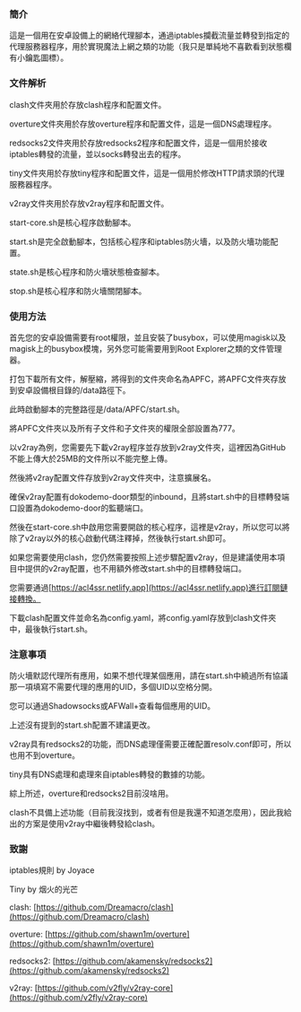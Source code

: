 ### 簡介

這是一個用在安卓設備上的網絡代理腳本，通過iptables攔截流量並轉發到指定的代理服務器程序，用於實現魔法上網之類的功能（我只是單純地不喜歡看到狀態欄有小鑰匙圖標）。

### 文件解析

clash文件夾用於存放clash程序和配置文件。

overture文件夾用於存放overture程序和配置文件，這是一個DNS處理程序。

redsocks2文件夾用於存放redsocks2程序和配置文件，這是一個用於接收iptables轉發的流量，並以socks轉發出去的程序。

tiny文件夾用於存放tiny程序和配置文件，這是一個用於修改HTTP請求頭的代理服務器程序。

v2ray文件夾用於存放v2ray程序和配置文件。

start-core.sh是核心程序啟動腳本。

start.sh是完全啟動腳本，包括核心程序和iptables防火墻，以及防火墻功能配置。

state.sh是核心程序和防火墻狀態檢查腳本。

stop.sh是核心程序和防火墻關閉腳本。

### 使用方法

首先您的安卓設備需要有root權限，並且安裝了busybox，可以使用magisk以及magisk上的busybox模塊，另外您可能需要用到Root Explorer之類的文件管理器。

打包下載所有文件，解壓縮，將得到的文件夾命名為APFC，將APFC文件夾存放到安卓設備根目錄的/data路徑下。

此時啟動腳本的完整路徑是/data/APFC/start.sh。

將APFC文件夾以及所有子文件和子文件夾的權限全部設置為777。

以v2ray為例，您需要先下載v2ray程序並存放到v2ray文件夾，這裡因為GitHub不能上傳大於25MB的文件所以不能完整上傳。

然後將v2ray配置文件存放到v2ray文件夾中，注意擴展名。

確保v2ray配置有dokodemo-door類型的inbound，且將start.sh中的目標轉發端口設置為dokodemo-door的監聽端口。

然後在start-core.sh中啟用您需要開啟的核心程序，這裡是v2ray，所以您可以將除了v2ray以外的核心啟動代碼注釋掉，然後執行start.sh即可。

如果您需要使用clash，您仍然需要按照上述步驟配置v2ray，但是建議使用本項目中提供的v2ray配置，也不用額外修改start.sh中的目標轉發端口。

您需要通過[https://acl4ssr.netlify.app](https://acl4ssr.netlify.app)進行訂閱鏈接轉換。

下載clash配置文件並命名為config.yaml，將config.yaml存放到clash文件夾中，最後執行start.sh。

### 注意事項

防火墻默認代理所有應用，如果不想代理某個應用，請在start.sh中繞過所有協議那一項填寫不需要代理的應用的UID，多個UID以空格分開。

您可以通過Shadowsocks或AFWall+查看每個應用的UID。

上述沒有提到的start.sh配置不建議更改。

v2ray具有redsocks2的功能，而DNS處理僅需要正確配置resolv.conf即可，所以也用不到overture。

tiny具有DNS處理和處理來自iptables轉發的數據的功能。

綜上所述，overture和redsocks2目前沒啥用。

clash不具備上述功能（目前我沒找到，或者有但是我還不知道怎麼用），因此我給出的方案是使用v2ray中繼後轉發給clash。

### 致謝

iptables規則 by Joyace

Tiny by 烟火的光芒

clash: [https://github.com/Dreamacro/clash](https://github.com/Dreamacro/clash)

overture: [https://github.com/shawn1m/overture](https://github.com/shawn1m/overture)

redsocks2: [https://github.com/akamensky/redsocks2](https://github.com/akamensky/redsocks2)

v2ray: [https://github.com/v2fly/v2ray-core](https://github.com/v2fly/v2ray-core)
